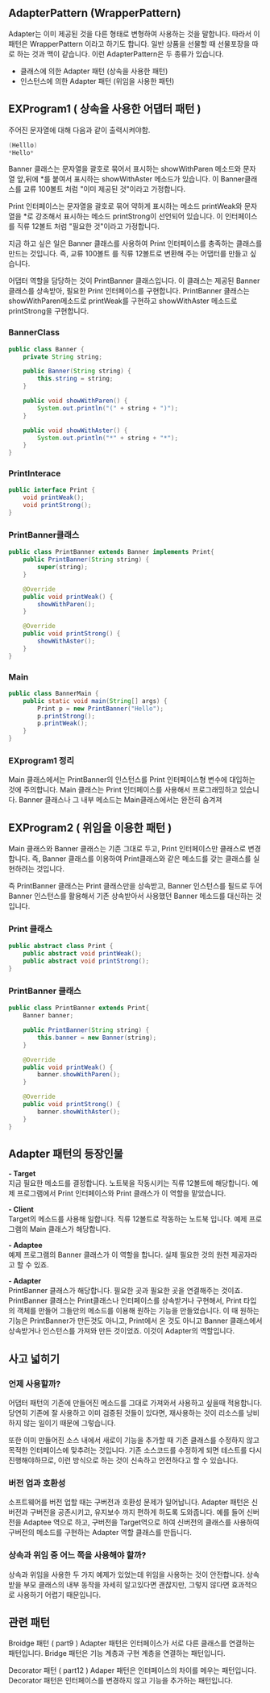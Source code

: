 ## AdapterPattern (WrapperPattern)
Adapter는 이미 제공된 것을 다른 형태로 변형하여 사용하는 것을 말합니다. 따라서 이 패턴은 WrapperPattern
이라고 하기도 합니다. 일반 상품을 선물할 때 선물포장을 따로 하는 것과 맥이 같습니다. 이런 AdapterPattern은 
두 종류가 있습니다. 
- 클래스에 의한 Adapter 패턴 (상속을 사용한 패턴)
- 인스턴스에 의한 Adapter 패턴 (위임을 사용한 패턴)

## EXProgram1 ( 상속을 사용한 어댑터 패턴 )
주어진 문자열에 대해 다음과 같이 출력시켜야함.  

```java
(Helllo)
*Hello*
```
Banner 클래스는 문자열을 괄호로 묶어서 표시하는 showWithParen 메소드와 문자열 앞,뒤에 *를 붙여서 표시하는
showWithAster 메소드가 있습니다. 이 Banner클래스를 교류 100볼트 처럼 "이미 제공된 것"이라고 가정합니다.

Print 인터페이스는 문자열을 괄호로 묶어 약하게 표시하는 메소드 printWeak와 문자열을 *로 강조해서 표시하는 메소드
printStrong이 선언되어 있습니다. 이 인터페이스를 직류 12볼트 처럼 "필요한 것"이라고 가정합니다. 

지금 하고 싶은 일은 Banner 클래스를 사용하여 Print 인터페이스를 충족하는 클래스를 만드는 것입니다. 즉, 교류 100볼트
를 직류 12볼트로 변환해 주는 어댑터를 만들고 싶습니다. 

어댑터 역할을 담당하는 것이 PrintBanner 클래스입니다. 이 클래스는 제공된 Banner 클래스를 상속받아, 필요한
Print 인터페이스를 구현합니다. PrintBanner 클래스는 showWithParen메소드로 printWeak를 구현하고
showWithAster 메소드로 printStrong을 구현합니다. 

### BannerClass
```java
public class Banner {
    private String string;

    public Banner(String string) {
        this.string = string;
    }

    public void showWithParen() {
        System.out.println("(" + string + ")");
    }

    public void showWithAster() {
        System.out.println("*" + string + "*");
    }
}
```

### PrintInterace
```java
public interface Print {
    void printWeak();
    void printStrong();
}
```

### PrintBanner클래스 
```java
public class PrintBanner extends Banner implements Print{
    public PrintBanner(String string) {
        super(string);
    }

    @Override
    public void printWeak() {
        showWithParen();
    }

    @Override
    public void printStrong() {
        showWithAster();
    }
}
```

### Main
```java
public class BannerMain {
    public static void main(String[] args) {
        Print p = new PrintBanner("Hello");
        p.printStrong();
        p.printWeak();
    }
}
```
### EXprogram1 정리 
Main 클래스에서는 PrintBanner의 인스턴스를 Print 인터페이스형 변수에 대입하는 것에 주의합니다. Main 클래스는 
Print 인터페이스를 사용해서 프로그래밍하고 있습니다. Banner 클래스나 그 내부 메소드는 Main클래스에서는 완전히 숨겨져


## EXProgram2 ( 위임을 이용한 패턴 )
Main 클래스와 Banner 클래스는 기존 그대로 두고, Print 인터페이스만 클래스로 변경합니다. 
즉, Banner 클래스를 이용하여 Print클래스와 같은 메소드를 갖는 클래스를 실현하려는 것입니다.

즉 PrintBanner 클래스는 Print 클래스만을 상속받고, Banner 인스턴스를 필드로 두어 Banner 인스턴스를
활용해서 기존 상속받아서 사용했던 Banner 메소드를 대신하는 것입니다. 

### Print 클래스
```java
public abstract class Print {
    public abstract void printWeak();
    public abstract void printStrong();
}
```

### PrintBanner 클래스
```java
public class PrintBanner extends Print{
    Banner banner;

    public PrintBanner(String string) {
        this.banner = new Banner(string);
    }

    @Override
    public void printWeak() {
        banner.showWithParen();
    }

    @Override
    public void printStrong() {
        banner.showWithAster();
    }
}
```

## Adapter 패턴의 등장인물 
**- Target** <br>
지금 필요한 메소드를 결정합니다. 노트북을 작동시키는 직류 12볼트에 해당합니다. 예제 프로그램에서 Print 인터페이스와
Print 클래스가 이 역할을 맡았습니다. 

**- Client** <br>
Target의 메소드를 사용해 일합니다. 직류 12볼트로 작동하는 노트북 입니다. 예제 프로그램의 Main 클래스가 해당합니다.

**- Adaptee** <br>
예제 프로그램의 Banner 클래스가 이 역할을 합니다. 실제 필요한 것의 원천 제공자라고 할 수 있죠.

**- Adapter** <br>
PrintBanner 클래스가 해당합니다. 필요한 곳과 필요한 곳을 연결해주는 것이죠. PrintBanner 클래스는 
Print클래스나 인터페이스를 상속받거나 구현해서, Print 타입의 객체를 만들어 그들만의 메소드를 이용해 원하는 기능을
만들었습니다. 이 때 원하는 기능은 PrintBanner가 만든것도 아니고, Print에서 온 것도 아니고 Banner 클래스에서
상속받거나 인스턴스를 가져와 만든 것이었죠. 이것이 Adapter의 역할입니다.


## 사고 넓히기
### 언제 사용할까? 
어댑터 패턴의 기존에 만들어진 메소드를 그대로 가져와서 사용하고 싶을때 적용합니다. 당연히 기존에 잘 사용하고 이미 
검증된 것들이 있다면, 재사용하는 것이 리소스를 낭비하지 않는 일이기 때문에 그렇습니다. 

또한 이미 만들어진 소스 내에서 새로이 기능을 추가할 때 기존 클래스를 수정하지 않고 목적한 인터페이스에 맞추려는 것입니다.
기존 소스코드를 수정하게 되면 테스트를 다시 진행해야하므로, 이런 방식으로 하는 것이 신속하고 안전하다고 할 수 있습니다. 

### 버전 업과 호환성
소프트웨어를 버전 업할 때는 구버전과 호환성 문제가 일어납니다. Adapter 패턴은 신버전과 구버전을 공존시키고, 유지보수
까지 편하게 하도록 도와줍니다. 예를 들어 신버전을 Adaptee 역으로 하고, 구버전을 Target역으로 하여 신버전의 클래스를
사용하여 구버전의 메소드를 구현하는 Adapter 역할 클래스를 만듭니다. 

### 상속과 위임 중 어느 쪽을 사용해야 할까?
상속과 위임을 사용한 두 가지 예제가 있었는데 위임을 사용하는 것이 안전합니다. 상속받을 부모 클래스의 내부 동작을 자세히
알고있다면 괜찮지만, 그렇지 않다면 효과적으로 사용하기 어렵기 때문입니다. 

## 관련 패턴
Broidge 패턴 ( part9 )
Adapter 패턴은 인터페이스가 서로 다른 클래스를 연결하는 패턴입니다. Bridge 패턴은 기능 계층과 구현 계층을 
연결하는 패턴입니다. 

Decorator 패턴 ( part12 )
Adaper 패턴은 인터페이스의 차이를 메우는 패턴입니다. Decorator 패턴은 인터페이스를 변경하지 않고 기능을
추가하는 패턴입니다. 

